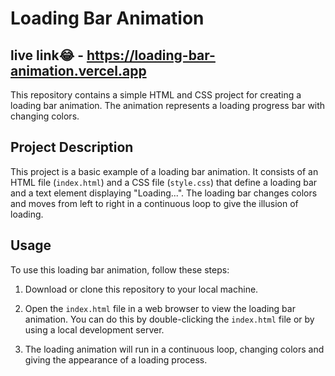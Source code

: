 # Loading Bar Animation 

## live link😂 - https://loading-bar-animation.vercel.app
This repository contains a simple HTML and CSS project for creating a loading bar animation. The animation represents a loading progress bar with changing colors.



## Project Description

This project is a basic example of a loading bar animation. It consists of an HTML file (`index.html`) and a CSS file (`style.css`) that define a loading bar and a text element displaying "Loading...". The loading bar changes colors and moves from left to right in a continuous loop to give the illusion of loading.


## Usage

To use this loading bar animation, follow these steps:

1. Download or clone this repository to your local machine.

2. Open the `index.html` file in a web browser to view the loading bar animation. You can do this by double-clicking the `index.html` file or by using a local development server.

3. The loading animation will run in a continuous loop, changing colors and giving the appearance of a loading process.

